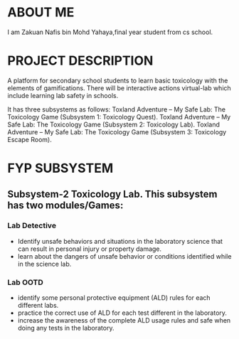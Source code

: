 # ABOUT ME

I am Zakuan Nafis bin Mohd Yahaya,final year student from cs school.

# PROJECT DESCRIPTION 

A platform for secondary school students to learn basic toxicology with the elements of gamifications. There will be interactive actions virtual-lab which include learning lab safety in schools.

It has three subsystems as follows:
Toxland Adventure – My Safe Lab: The Toxicology Game (Subsystem 1: Toxicology Quest). 
Toxland Adventure – My Safe Lab: The Toxicology Game (Subsystem 2: Toxicology Lab). 
Toxland Adventure – My Safe Lab: The Toxicology Game (Subsystem 3: Toxicology Escape Room).

# FYP SUBSYSTEM 

## Subsystem-2 Toxicology Lab. This subsystem has two modules/Games: 

### Lab Detective  
- Identify unsafe behaviors and situations in the laboratory science that can result in personal injury or property damage. 
- learn about the dangers of unsafe behavior or conditions identified while in the science lab.

### Lab OOTD
- identify some personal protective equipment (ALD) rules for each different labs. 
- practice the correct use of ALD for each test different in the laboratory.  
- increase the awareness of the complete ALD usage rules and safe when doing any tests in the laboratory.
